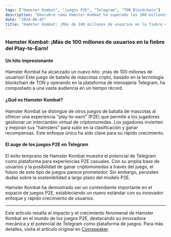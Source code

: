 ```yaml
---
tags: ["Hamster Kombat", "juegos P2E", "Telegram", "TON Blockchain"]
description: "Descubre cómo Hamster Kombat ha superado los 100 millones de usuarios y se ha convertido en un referente en los juegos play-to-earn en Telegram."
date: "2024-06-07"
title: "Hamster Kombat: ¡Más de 100 millones de usuarios en la fiebre del Play-to-Earn!"
---
```


### Hamster Kombat: ¡Más de 100 millones de usuarios en la fiebre del Play-to-Earn!

#### Un hito impresionante

Hamster Kombat ha alcanzado un nuevo hito: ¡más de 100 millones de usuarios! Este juego de batalla de mascotas cripto, basado en la tecnología blockchain de TON y operando en la plataforma de mensajería Telegram, ha conquistado a una vasta audiencia en un tiempo récord.

#### ¿Qué es Hamster Kombat?

Hamster Kombat se distingue de otros juegos de batalla de mascotas al ofrecer una experiencia "play-to-earn" (P2E) que permite a los jugadores gestionar un intercambio virtual de criptomonedas. Los jugadores invierten y mejoran sus "hámsters" para subir en la clasificación y ganar recompensas. Este enfoque único ha sido clave para su rápido crecimiento.

#### El auge de los juegos P2E en Telegram

El éxito temprano de Hamster Kombat muestra el potencial de Telegram como plataforma para experiencias P2E casuales. Con su amplia base de usuarios y la posibilidad de ganar criptomonedas a través del juego, el futuro de este tipo de juegos parece prometedor. Sin embargo, persisten dudas sobre la sostenibilidad a largo plazo del modelo P2E.

Hamster Kombat ha demostrado ser un contendiente importante en el espacio de juegos P2E, estableciendo un nuevo estándar con su innovador enfoque y rápido crecimiento de usuarios.

---

Este artículo resalta el impacto y el crecimiento fenomenal de Hamster Kombat en el mundo de los juegos P2E, destacando su innovadora mecánica y el potencial de Telegram como plataforma de juegos. Para más detalles, visita el artículo original en [Coinspeaker](https://www.coinspeaker.com/hamster-kombat-100m-users-play-to-earn/).
